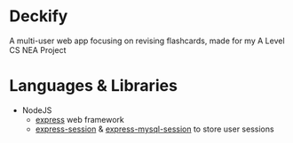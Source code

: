 # Deckify
A multi-user web app focusing on revising flashcards, made for my A Level CS NEA Project

# Languages & Libraries
- NodeJS
  - [express](https://www.npmjs.com/package/express) web framework
  - [express-session](https://www.npmjs.com/package/express-session) & [express-mysql-session](https://www.npmjs.com/package/express-mysql-session) to store user sessions
